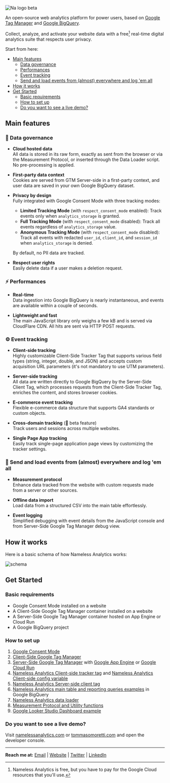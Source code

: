 ![Na logo beta](https://github.com/tommasomoretti/nameless-analytics/assets/29273232/7d4ded5e-4b79-46a2-b089-03997724fd10)

An open-source web analytics platform for power users, based on [Google Tag Manager](https://marketingplatform.google.com/intl/it/about/tag-manager/) and [Google BigQuery](https://cloud.google.com/bigquery).

Collect, analyze, and activate your website data with a free[^1] real-time digital analytics suite that respects user privacy.

Start from here:
- [Main features](#main-features)
  - [Data governance](#-data-governance)
  - [Performances](#%EF%B8%8F-performances)
  - [Event tracking](#-event-tracking)
  - [Send and load events from (almost) everywhere and log 'em all](#-send-and-load-events-from-almost-everywhere-and-log-em-all) 
- [How it works](#how-it-works)
- [Get Started](#get-started)
  - [Basic requirements](#basic-requirements)
  - [How to set up](#how-to-set-up)
  - [Do you want to see a live demo?](#do-you-want-to-see-a-live-demo)
 


## Main features
### 💾 Data governance
- **Cloud hosted data**\
  All data is stored in its raw form, exactly as sent from the browser or via the Measurement Protocol, or inserted through the Data Loader script. No pre-processing is applied.

- **First-party data context**\
  Cookies are served from GTM Server-side in a first-party context, and user data are saved in your own Google BigQuery dataset.

- **Privacy by design**\
  Fully integrated with Google Consent Mode with three tracking modes:
  - **Limited Tracking Mode** (with `respect_consent_mode` enabled): Track events only when `analytics_storage` is granted.
  - **Full Tracking Mode** (with `respect_consent_mode` disabled): Track all events regardless of `analytics_storage` value.
  - **Anonymous Tracking Mode** (with `respect_consent_mode` disabled): Track all events with redacted `user_id`, `client_id`, and `session_id` when `analytics_storage` is denied.

  By default, no PII data are tracked.

- **Respect user rights**\
  Easily delete data if a user makes a deletion request.
  

### ⚡️ Performances

- **Real-time**\
  Data ingestion into Google BigQuery is nearly instantaneous, and events are available within a couple of seconds.

- **Lightweight and fast**\
  The main JavaScript library only weighs a few kB and is served via CloudFlare CDN. All hits are sent via HTTP POST requests.


### ⚙ Event tracking

- **Client-side tracking**\
  Highly customizable Client-Side Tracker Tag that supports various field types (string, integer, double, and JSON) and accepts custom acquisition URL parameters (it's not mandatory to use UTM parameters).

- **Server-side tracking**\
  All data are written directly to Google BigQuery by the Server-Side Client Tag, which processes requests from the Client-Side Tracker Tag, enriches the content, and stores browser cookies.

- **E-commerce event tracking**\
  Flexible e-commerce data structure that supports GA4 standards or custom objects.

- **Cross-domain tracking** (🚧 beta feature)\
  Track users and sessions across multiple websites.

- **Single Page App tracking**\
  Easily track single-page application page views by customizing the tracker settings.


### 🚀 Send and load events from (almost) everywhere and log 'em all

- **Measurement protocol**\
  Enhance data tracked from the website with custom requests made from a server or other sources.

- **Offline data import**\
  Load data from a structured CSV into the main table effortlessly.

- **Event logging**\
  Simplified debugging with event details from the JavaScript console and from Server-Side Google Tag Manager debug view.



## How it works
Here is a basic schema of how Nameless Analytics works:

![schema](https://github.com/user-attachments/assets/1f7b5f1e-e282-43cf-8f30-737554c8e3d9)



## Get Started
### Basic requirements
- Google Consent Mode installed on a website
- A Client-Side Google Tag Manager container installed on a website
- A Server-Side Google Tag Manager container hosted on App Engine or Cloud Run
- A Google BigQuery project


### How to set up
1. [Google Consent Mode](https://developers.google.com/tag-platform/security/guides/consent?hl=en&consentmode=advanced)
2. [Client-Side Google Tag Manager](https://support.google.com/tagmanager/answer/14842164)
3. [Server-Side Google Tag Manager](https://developers.google.com/tag-platform/tag-manager/server-side) with [Google App Engine](https://developers.google.com/tag-platform/tag-manager/server-side/app-engine-setup) or [Google Cloud Run](https://developers.google.com/tag-platform/tag-manager/server-side/cloud-run-setup-guide)
4. [Nameless Analytics Client-side tracker tag](https://github.com/tommasomoretti/nameless-analytics-client-side-tracker-tag) and [Nameless Analytics Client-side config variable](https://github.com/tommasomoretti/nameless-analytics-client-side-config-variable)
5. [Nameless Analytics Server-side client tag](https://github.com/tommasomoretti/nameless-analytics-server-side-client-tag)
6. [Nameless Analytics main table and reporting queries examples](https://github.com/tommasomoretti/nameless-analytics-queries) in Google BigQuery
7. [Nameless Analytics data loader](https://github.com/tommasomoretti/nameless-analytics-data-loader)
8. [Measurement Protocol and Utility functions](https://github.com/tommasomoretti/nameless-analytics-measurement-protocol-and-utility-functions)
9. [Google Looker Studio Dashboard example](https://lookerstudio.google.com/reporting/d4a86b2c-417d-4d4d-9ac5-281dca9d1abe/page/HPxxD)


### Do you want to see a live demo?

Visit [namelessanalytics.com](https://namelessanalytics.com?utm_source=github.com&utm_medium=referral&utm_campaign=nameless_analytics) or [tommasomoretti.com](https://tommasomoretti.com?utm_source=github.com&utm_medium=referral&utm_campaign=nameless_analytics) and open the developer console.

---


**Reach me at:** [Email](mailto:hello@tommasomoretti.com) | [Website](https://tommasomoretti.com/?utm_source=github.com&utm_medium=referral&utm_campaign=nameless_analytics) | [Twitter](https://twitter.com/tommoretti88) | [LinkedIn](https://www.linkedin.com/in/tommasomoretti/)

[^1]: Nameless Analytics is free, but you have to pay for the Google Cloud resources that you'll use.
